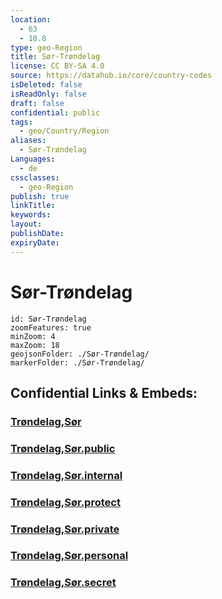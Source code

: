 ```yaml
---
location:
  - 63
  - 10.8
type: geo-Region
title: Sør-Trøndelag
license: CC BY-SA 4.0
source: https://datahub.io/core/country-codes
isDeleted: false
isReadOnly: false
draft: false
confidential: public
tags:
  - geo/Country/Region
aliases:
  - Sør-Trøndelag
Languages:
  - de
cssclasses:
  - geo-Region
publish: true
linkTitle:
keywords:
layout:
publishDate:
expiryDate:
---
```


# Sør-Trøndelag

```leaflet
id: Sør-Trøndelag
zoomFeatures: true 
minZoom: 4 
maxZoom: 18
geojsonFolder: ./Sør-Trøndelag/
markerFolder: ./Sør-Trøndelag/
```


## Confidential Links & Embeds: 

### [Trøndelag,Sør](/_Standards/Earth/Continent/Europe/Europe~North/Norway/Counties~Norway/Trøndelag,Sør.md) 

### [Trøndelag,Sør.public](/_public/Earth/Continent/Europe/Europe~North/Norway/Counties~Norway/Trøndelag,Sør.public.md) 

### [Trøndelag,Sør.internal](/_internal/Earth/Continent/Europe/Europe~North/Norway/Counties~Norway/Trøndelag,Sør.internal.md) 

### [Trøndelag,Sør.protect](/_protect/Earth/Continent/Europe/Europe~North/Norway/Counties~Norway/Trøndelag,Sør.protect.md) 

### [Trøndelag,Sør.private](/_private/Earth/Continent/Europe/Europe~North/Norway/Counties~Norway/Trøndelag,Sør.private.md) 

### [Trøndelag,Sør.personal](/_personal/Earth/Continent/Europe/Europe~North/Norway/Counties~Norway/Trøndelag,Sør.personal.md) 

### [Trøndelag,Sør.secret](/_secret/Earth/Continent/Europe/Europe~North/Norway/Counties~Norway/Trøndelag,Sør.secret.md)

